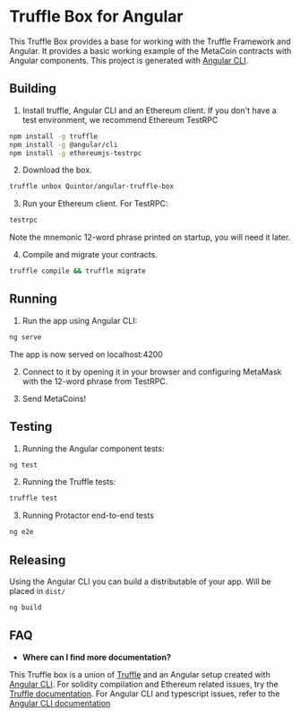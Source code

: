 # Truffle Box for Angular

This Truffle Box provides a base for working with the Truffle Framework and Angular.
It provides a basic working example of the MetaCoin contracts with Angular components.
This project is generated with [Angular CLI](https://cli.angular.io/).

## Building

1. Install truffle, Angular CLI and an Ethereum client. If you don't have a test environment, we recommend Ethereum TestRPC
  ```bash
  npm install -g truffle
  npm install -g @angular/cli
  npm install -g ethereumjs-testrpc
  ```

2. Download the box.
  ```bash
  truffle unbox Quintor/angular-truffle-box
  ```

3. Run your Ethereum client. For TestRPC:
  ```bash
  testrpc
  ```
Note the mnemonic 12-word phrase printed on startup, you will need it later.

4. Compile and migrate your contracts.
  ```bash
  truffle compile && truffle migrate
  ```

## Running

1. Run the app using Angular CLI:
  ```bash
  ng serve
  ```
The app is now served on localhost:4200

2. Connect to it by opening it in your browser and configuring MetaMask with the 12-word phrase from TestRPC.

3. Send MetaCoins!

## Testing

1. Running the Angular component tests:
  ```bash
  ng test
  ```

2. Running the Truffle tests:
  ```bash
  truffle test
  ```

3. Running Protactor end-to-end tests

  ```bash
  ng e2e
  ```
## Releasing
Using the Angular CLI you can build a distributable of your app. Will be placed in `dist/`

  ```bash
  ng build
  ```

## FAQ

* __Where can I find more documentation?__

This Truffle box is a union of [Truffle](http://truffleframework.com/) and an Angular setup created with [Angular CLI](https://cli.angular.io/).
For solidity compilation and Ethereum related issues, try the [Truffle documentation](http://truffleframework.com/docs/).
For Angular CLI and typescript issues, refer to the [Angular CLI documentation](https://github.com/angular/angular-cli/wiki)
